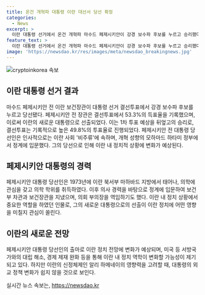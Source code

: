 ```yaml
---
title: 온건 개혁파 대통령 이란 대선서 당선 확정
categories:
  - News
excerpt: >
  이란 대통령 선거에서 온건 개혁파 마수드 페제시키안이 강경 보수파 후보를 누르고 승리했다. 페제시키안은 과반을 확보하며 대통령 당선이 확정되었고, 이란 정치의 새로운 흐름을 예고하고 있다. 그는 이란 사회의 비주류로 분류되는 출신으로, 의학과 정치 경력을 가지고 있으며, 이란과 서방국가 간의 관계와 경제 제재에 대한 변화를 이끌 것으로 기대된다. 
feature_text: >
  이란 대통령 선거에서 온건 개혁파 마수드 페제시키안이 강경 보수파 후보를 누르고 승리했다. 페제시키안은 과반을 확보하며 대통령 당선이 확정되었고, 이란 정치의 새로운 흐름을 예고하고 있다. 그는 이란 사회의 비주류로 분류되는 출신으로, 의학과 정치 경력을 가지고 있으며, 이란과 서방국가 간의 관계와 경제 제재에 대한 변화를 이끌 것으로 기대된다. 
image: 'https://newsdao.kr/res/images/meta/newsdao_breakingnews.jpg'
---
```


<p><img src="https://newsdao.kr/res/images/meta/newsdao_breakingnews.jpg" alt="cryptoinkorea 속보" /></p>

<h2 data-ke-size="size26">이란 대통령 선거 결과</h2>

<p data-ke-size="size16">마수드 페제시키안 전 이란 보건장관이 대통령 선거 결선투표에서 강경 보수파 후보를 누르고 당선됐다. 페제시키안 전 장관은 결선투표에서 53.3%의 득표율을 기록했으며, 이로써 이란의 새로운 대통령으로 선출되었다. 이는 1차 투표 예상을 뒤엎고의 승리로, 결선투표는 기록적으로 높은 49.8%의 투표율로 진행되었다. 페제시키안 전 대통령 당선인은 인사적으로는 이란 사회 '비주류'에 속하며, 개혁 성향의 모하마드 하타미 정부에서 정계에 입문했다. 그의 당선으로 인해 이란 내 정치적 상황에 변화가 예상된다.</p>

<h2 data-ke-size="size26">페제시키안 대통령의 경력</h2>

<p data-ke-size="size16">페제시키안 대통령 당선인은 1973년에 이란 북서부 마하바드 지방에서 태어나, 의학에 관심을 갖고 의학 학위를 취득하였다. 이후 의사 경력을 바탕으로 정계에 입문하여 보건부 차관과 보건장관을 지냈으며, 의회 부의장을 역임하기도 했다. 이란 내 정치 상황에서 중요한 역할을 하였던 인물로, 그의 새로운 대통령으로의 선출이 이란 정치에 어떤 영향을 미칠지 관심이 쏠린다.</p>

<h2 data-ke-size="size26">이란의 새로운 전망</h2>

<p data-ke-size="size16">페제시키안 대통령 당선인의 출마로 이란 정치 전망에 변화가 예상되며, 미국 등 서방국가와의 대립 해소, 경제 제재 완화 등을 통해 이란 내 정치 역학이 변화할 가능성이 제기되고 있다. 하지만 이란의 신정체제인 알리 하메네이의 영향력을 고려할 때, 대통령의 외교 정책 변화가 쉽지 않을 것으로 보인다.</p>
실시간 뉴스 속보는, <a href="https://newsdao.kr" rel="dofollow">https://newsdao.kr</a>


